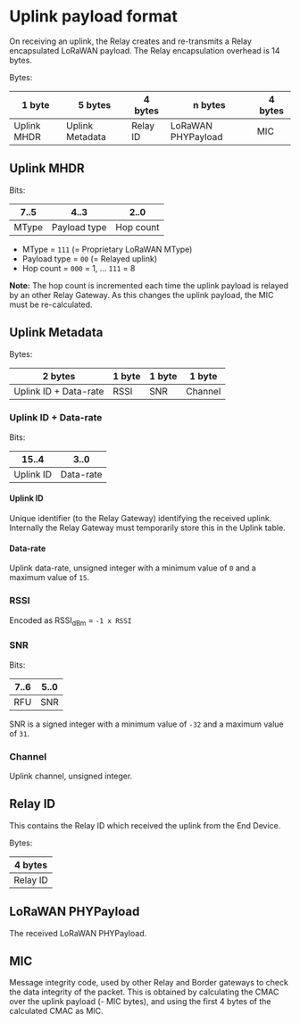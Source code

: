 # Uplink payload format

<!-- toc -->

On receiving an uplink, the Relay creates and re-transmits a Relay encapsulated
LoRaWAN payload. The Relay encapsulation overhead is 14 bytes.

Bytes:

| 1 byte      | 5 bytes         | 4 bytes  | n bytes            | 4 bytes |
| ----------- | --------------- | -------- | ------------------ | ------- |
| Uplink MHDR | Uplink Metadata | Relay ID | LoRaWAN PHYPayload | MIC     |


## Uplink MHDR

Bits:

| 7..5  | 4..3         | 2..0      |
| ----- | -------------| --------- |
| MType | Payload type | Hop count |

* MType = `111` (= Proprietary LoRaWAN MType)
* Payload type = `00` (= Relayed uplink)
* Hop count = `000` = 1, ... `111` = 8

**Note:** The hop count is incremented each time the uplink payload is relayed
by an other Relay Gateway. As this changes the uplink payload, the MIC must be
re-calculated.

## Uplink Metadata

Bytes:

| 2 bytes               | 1 byte | 1 byte | 1 byte  |
| --------------------- | ------ | ------ | ------- |
| Uplink ID + Data-rate | RSSI   | SNR    | Channel |

### Uplink ID + Data-rate

Bits:

| 15..4     | 3..0      |
| --------- | --------- |
| Uplink ID | Data-rate |

#### Uplink ID

Unique identifier (to the Relay Gateway) identifying the received uplink.
Internally the Relay Gateway must temporarily store this in the Uplink table.

#### Data-rate

Uplink data-rate, unsigned integer with a minimum value of `0` and a maximum
value of `15`.

### RSSI

Encoded as RSSI<sub>dBm</sub> = `-1 x RSSI`

### SNR

Bits:

| 7..6 | 5..0 |
| ---- | ---- |
| RFU  | SNR  |

SNR is a signed integer with a minimum value of `-32` and a maximum value of
`31`.

### Channel

Uplink channel, unsigned integer.

## Relay ID

This contains the Relay ID which received the uplink from the End Device.

Bytes:

| 4 bytes  |
| -------- |
| Relay ID |

## LoRaWAN PHYPayload

The received LoRaWAN PHYPayload.

## MIC

Message integrity code, used by other Relay and Border gateways to check the
data integrity of the packet. This is obtained by calculating the CMAC over
the uplink payload (- MIC bytes), and using the first 4 bytes of the calculated
CMAC as MIC.
